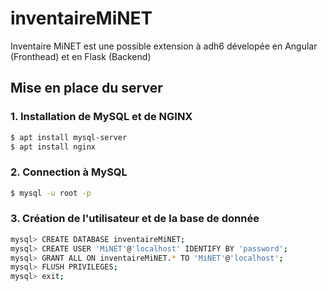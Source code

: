 # inventaireMiNET
Inventaire MiNET est une possible extension à adh6 dévelopée en Angular (Fronthead) et en Flask (Backend)

## Mise en place du server
### 1. Installation de MySQL et de NGINX
``` sh
$ apt install mysql-server
$ apt install nginx
```

### 2. Connection à MySQL
``` sh
$ mysql -u root -p
```

### 3. Création de l'utilisateur et de la base de donnée
``` sh
mysql> CREATE DATABASE inventaireMiNET;
mysql> CREATE USER 'MiNET'@'localhost' IDENTIFY BY 'password';
mysql> GRANT ALL ON inventaireMiNET.* TO 'MiNET'@'localhost';
mysql> FLUSH PRIVILEGES;
mysql> exit;
```
